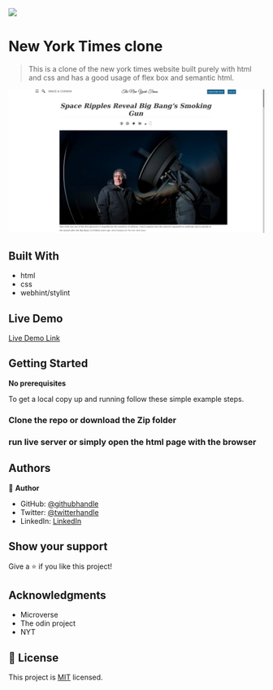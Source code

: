 ![](https://img.shields.io/badge/NY-Times-clone-blueviolet)

# New York Times clone 

> This is a clone of the new york times website built purely with html and css and has a good usage of flex box and semantic html.

![screenshot](assets/project-screenshot.png)


## Built With

- html
- css
- webhint/stylint

## Live Demo

[Live Demo Link](https://shaher-11.github.io/NY-Times/)


## Getting Started
**No prerequisites**


To get a local copy up and running follow these simple example steps.

### Clone the repo or download the Zip folder

### run live server or simply open the html page with the browser



## Authors

👤 **Author**

- GitHub: [@githubhandle](https://github.com/Shaher-11/)
- Twitter: [@twitterhandle](https://twitter.com/ShaherShamroukh/)
- LinkedIn: [LinkedIn](www.linkedin.com/in/Shaher-Shamroukh/)


## Show your support

Give a ⭐️ if you like this project!

## Acknowledgments

- Microverse
- The odin project
- NYT

## 📝 License

This project is [MIT](lic.url) licensed.
